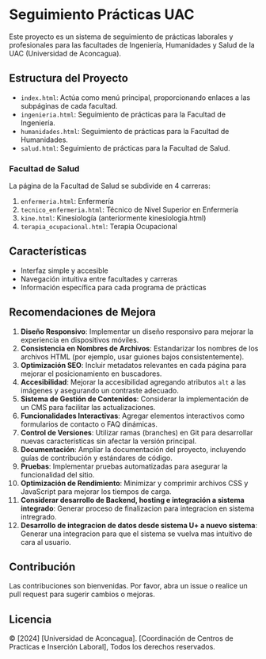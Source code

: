 # Seguimiento Prácticas UAC

Este proyecto es un sistema de seguimiento de prácticas laborales y profesionales para las facultades de Ingeniería, Humanidades y Salud de la UAC (Universidad de Aconcagua).

## Estructura del Proyecto

- `index.html`: Actúa como menú principal, proporcionando enlaces a las subpáginas de cada facultad.
- `ingenieria.html`: Seguimiento de prácticas para la Facultad de Ingeniería.
- `humanidades.html`: Seguimiento de prácticas para la Facultad de Humanidades.
- `salud.html`: Seguimiento de prácticas para la Facultad de Salud.

### Facultad de Salud

La página de la Facultad de Salud se subdivide en 4 carreras:

1. `enfermeria.html`: Enfermería
2. `tecnico_enfermeria.html`: Técnico de Nivel Superior en Enfermería
3. `kine.html`: Kinesiología (anteriormente kinesiologia.html)
4. `terapia_ocupacional.html`: Terapia Ocupacional

## Características

- Interfaz simple y accesible
- Navegación intuitiva entre facultades y carreras
- Información específica para cada programa de prácticas

## Recomendaciones de Mejora

1. **Diseño Responsivo**: Implementar un diseño responsivo para mejorar la experiencia en dispositivos móviles.
2. **Consistencia en Nombres de Archivos**: Estandarizar los nombres de los archivos HTML (por ejemplo, usar guiones bajos consistentemente).
3. **Optimización SEO**: Incluir metadatos relevantes en cada página para mejorar el posicionamiento en buscadores.
4. **Accesibilidad**: Mejorar la accesibilidad agregando atributos `alt` a las imágenes y asegurando un contraste adecuado.
5. **Sistema de Gestión de Contenidos**: Considerar la implementación de un CMS para facilitar las actualizaciones.
6. **Funcionalidades Interactivas**: Agregar elementos interactivos como formularios de contacto o FAQ dinámicas.
7. **Control de Versiones**: Utilizar ramas (branches) en Git para desarrollar nuevas características sin afectar la versión principal.
8. **Documentación**: Ampliar la documentación del proyecto, incluyendo guías de contribución y estándares de código.
9. **Pruebas**: Implementar pruebas automatizadas para asegurar la funcionalidad del sitio.
10. **Optimización de Rendimiento**: Minimizar y comprimir archivos CSS y JavaScript para mejorar los tiempos de carga.
11. **Considerar desarrollo de Backend, hosting e integración a sistema integrado**: Generar proceso de finalizacion para integracion en sistema intregrado.
12. **Desarrollo de integracion de datos desde sistema U+ a nuevo sistema**: Generar una integracion para que el sistema se vuelva mas intuitivo de cara al usuario.

## Contribución

Las contribuciones son bienvenidas. Por favor, abra un issue o realice un pull request para sugerir cambios o mejoras.

## Licencia

© [2024] [Universidad de Aconcagua]. [Coordinación de Centros de Practicas e Inserción Laboral], Todos los derechos reservados.
